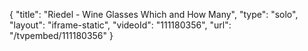 {
    "title": "Riedel - Wine Glasses Which and How Many",
    "type": "solo",
    "layout": "iframe-static",
    "videoId": "111180356",
    "url": "\/tvpembed\/111180356"
}